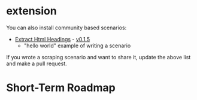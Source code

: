# extension

You can also install community based scenarios:
- [Extract Html Headings](https://github.com/a1sabau/gsf-extension-extract-html-headings) - [v0.1.5](https://registry.npmjs.org/extract-html-headings/0.1.5)
  - "hello world" example of writing a scenario

If you wrote a scraping scenario and want to share it, update the above list and make a pull request.

# Short-Term Roadmap